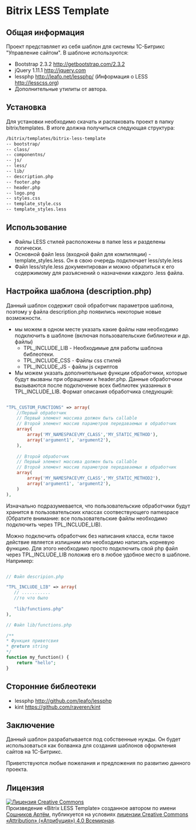 Bitrix LESS Template
=========

Общая информация
--
Проект представляет из себя шаблон для системы 1С-Битрикс "Управление сайтом". 
В шаблоне используются:
- Bootstrap 2.3.2 http://getbootstrap.com/2.3.2
- jQuery 1.11.1 http://jquery.com
- lessphp http://leafo.net/lessphp/ (Информация о LESS http://lesscss.org)
- Дополнительные утилиты от автора.

Установка
--
Для установки необходимо скачать и распаковать проект в папку bitrix/templates. В итоге должна получиться следующая структура:
```sh
/bitrix/templates/bitrix-less-template
-- bootstrap/
-- class/
-- componentns/
-- js/
-- less/
-- lib/
-- description.php
-- footer.php
-- header.php
-- logo.png
-- styles.css
-- template_style.css
-- template_styles.less

```

Использование
--
- Файлы LESS стилей расположены в папке less и разделены логически. 
- Основной файл less (входной файл для компиляции) - template_styles.less. Он в свою очередь подключает less/style.less
- Файл less/style.less документирован и можно обратиться к его содержимому для разъяснений о назначении каждого .less файла.

Настройка шаблона (description.php)
----
Данный шаблон содержит свой обработчик параметров шаблона, поэтому у файла description.php появились некоторые новые возможности.
- мы можем в одном месте указать какие файлы нам необходимо подключить в шаблоне (включая пользовательские библиотеки и др. файлы)
    - TPL_INCLUDE_LIB - Необходимые для работы шаблона библеотеки. 
    - TPL_INCLUDE_CSS - Файлы css стилей
    - TPL_INCLUDE_JS - файлы js скриптов
- Мы можем указать дополнительные функции обработчики, которые будут вызваны при обращении к header.php. Данные обработчики вызываются после подключение всех библиотек указанных в TPL_INCLUDE_LIB. Формат описания обработчика следующий:

```php

"TPL_CUSTOM_FUNCTIONS" => array(
    //Первый обработчик
    // Первый элемент массива должен быть callable 
    // Второй элемент массив параметров передаваемых в обработчик
    array(
        array('MY_NAMESPACE\MY_CLASS','MY_STATIC_METHOD'),
        array('argument1', 'argument2'),
    ),
    
    // Второй обработчик
    // Первый элемент массива должен быть callable 
    // Второй элемент массив параметров передаваемых в обработчик
    array(
        array('MY_NAMESPACE\MY_CLASS','MY_STATIC_METHOD2'),
        array('argument1', 'argument2'),
    )    
),

```

Изначально подразумевается, что пользовательские обработчики будут хранится в пользовательских классах соотвествующего namespace (Обратите внимание: все пользовательские файлы необходимо подключить через TPL_INCLUDE_LIB). 

Можно подключить обработчик без написания класса, если такое действие является излишним или необходимо написать корневую функцию. Для этого необходимо просто подключить свой php файл через TPL_INCLUDE_LIB положив его в любое удобное место в шаблоне. Например:

```php

// Файл descripion.php

"TPL_INCLUDE_LIB" => array(
   // ........... 
   //то что было
   
   "lib/functions.php"
),

// Файл lib/functions.php

/**
* Функция приветсвия
* @return string
*/
function my_function() {
    return "hello";
}

```

Сторонние библеотеки
--
* lessphp http://github.com/leafo/lessphp
* kint https://github.com/raveren/kint

Заключение
--
Данный шаблон разрабатывается под собственные нужды. Он будет использоваться как болванка для создания шаблонов оформления сайтов на 1С-Битрикс. 

Приветствуются любые пожелания и предложения по развитию данного проекта.

Лицензия
--
<a rel="license" href="http://creativecommons.org/licenses/by/4.0/"><img alt="Лицензия Creative Commons" style="border-width:0" src="https://i.creativecommons.org/l/by/4.0/88x31.png" /></a><br />Произведение «<span xmlns:dct="http://purl.org/dc/terms/" property="dct:title">Bitrix LESS Template</span>» созданное автором по имени <a xmlns:cc="http://creativecommons.org/ns#" href="https://github.com/Doka-NT/bitrix-less-template" property="cc:attributionName" rel="cc:attributionURL">Сошников Артём</a>, публикуется на условиях <a rel="license" href="http://creativecommons.org/licenses/by/4.0/">лицензии Creative Commons «Attribution» («Атрибуция») 4.0 Всемирная</a>.
